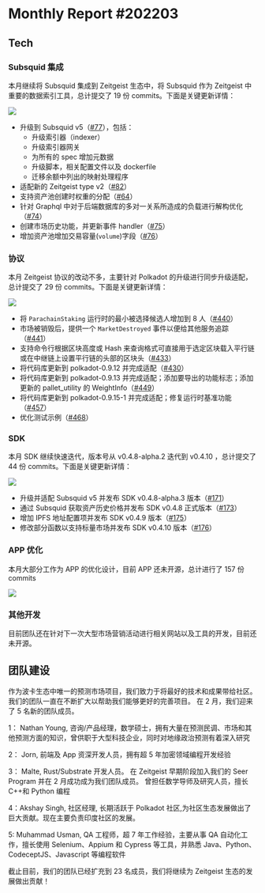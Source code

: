# Monthly Report #202203

## Tech

### Subsquid 集成

本月继续将 Subsquid 集成到 Zeitgeist 生态中，将 Subsquid 作为 Zeitgeist 中重要的数据索引工具，总计提交了 19 份 commits。下面是关键更新详情：

![](/opt/src/Whisker17/Zeitgeist-Report/img/image-20220306234904840.png)

- 升级到 Subsquid v5（[#77](https://github.com/zeitgeistpm/zeitgeist-subsquid/commit/4df7e70f5dbe753c78ce1115283030265560d7f2)），包括：
  - 升级索引器（indexer）
  - 升级索引器网关
  - 为所有的 spec 增加元数据
  - 升级脚本，相关配置文件以及 dockerfile
  - 迁移余额中列出的映射处理程序
- 适配新的 Zeitgeist type v2（[#82](https://github.com/zeitgeistpm/zeitgeist-subsquid/commit/61b08f95e4025afa1bb8eac3036b78efa4ec0b5b)）
- 支持资产池创建时权重的分配（[#64](https://github.com/zeitgeistpm/zeitgeist-subsquid/commit/0bd6cc557ef597ebb95d15c0997e349b3934d390)）
- 针对 Graphql 中对于后端数据库的多对一关系所造成的负载进行解构优化（[#74](https://github.com/zeitgeistpm/zeitgeist-subsquid/commit/d9de28acb82064ca906152eabd6c2e5df217720a)）
- 创建市场历史功能，并更新事件 handler（[#75](https://github.com/zeitgeistpm/zeitgeist-subsquid/commit/f4ce1a8ed98b97c527065f79325d490ebab252d8)）
- 增加资产池增加交易容量(`volume`)字段（[#76](https://github.com/zeitgeistpm/zeitgeist-subsquid/commit/3adc2bf12e7fdc8fe6eb777d5a74e395b7ef85e8)）

### 协议

本月 Zeitgeist 协议的改动不多，主要针对 Polkadot 的升级进行同步升级适配，总计提交了 29 份 commits。下面是关键更新详情：

![](/opt/src/Whisker17/Zeitgeist-Report/img/image-20220306234958774.png)

- 将 `ParachainStaking` 运行时的最小被选择候选人增加到 8 人（[#440](https://github.com/zeitgeistpm/zeitgeist/commit/6024c1c5937503fa98d2b0bb3e2994819e9acdc4)）
- 市场被销毁后，提供一个 `MarketDestroyed` 事件以便给其他服务追踪（[#441](https://github.com/zeitgeistpm/zeitgeist/commit/5f0b7f5023a7603896309b3f33b185ca5862d688)）
- 支持命令行根据区块高度或 Hash 来查询格式可直接用于选定区块载入平行链或在中继链上设置平行链的头部的区块头（[#433](https://github.com/zeitgeistpm/zeitgeist/commit/31e519187e0aad2f2c1c4afabaa4dc7c792844a8)）
- 将代码库更新到 polkadot-0.9.12 并完成适配（[#430](https://github.com/zeitgeistpm/zeitgeist/commit/589f23f0c13bc94c2a3dc744d08d05996ff5310d)）
- 将代码库更新到 polkadot-0.9.13 并完成适配；添加要导出的功能标志；添加更新的 pallet_utility 的 WeightInfo（[#449](https://github.com/zeitgeistpm/zeitgeist/commit/1a57c861ed17af6eaabe881e90324934a2a1458b)）
- 将代码库更新到 polkadot-0.9.15-1 并完成适配；修复运行时基准功能（[#457](https://github.com/zeitgeistpm/zeitgeist/commit/dc5cc9fd6db29d484221da2efa0599888227f525)）
- 优化测试示例（[#468](https://github.com/zeitgeistpm/zeitgeist/commit/314b8579d9187d70b746b5ca148b0c509b1ea61d)）

### SDK

本月 SDK 继续快速迭代，版本号从 v0.4.8-alpha.2 迭代到 v0.4.10 ，总计提交了 44 份 commits。下面是关键更新详情：

![](/opt/src/Whisker17/Zeitgeist-Report/img/image-20220306230840829.png)

- 升级并适配 Subsquid v5 并发布 SDK v0.4.8-alpha.3 版本（[#171](https://github.com/zeitgeistpm/tools/commit/0f3639214cb81a0d68a02178144367f539b927fd)）
- 通过 Subsquid 获取资产历史价格并发布 SDK v0.4.8 正式版本（[#173](https://github.com/zeitgeistpm/tools/commit/495bfffe66fb259a56a74bc39fafdff586b704ae)）
- 增加 IPFS 地址配置项并发布 SDK v0.4.9 版本（[#175](https://github.com/zeitgeistpm/tools/commit/b4638ebb9b80c33b6e90a029ac423318a9d6dde3)）
- 修改部分函数以支持标量市场并发布 SDK v0.4.10 版本（[#176](https://github.com/zeitgeistpm/tools/commit/066b5eaba281c12ddce528440c3f2ee5010d77cb)）

### APP 优化

本月大部分工作为 APP 的优化设计，目前 APP 还未开源，总计进行了 157 份 commits

![](/opt/src/Whisker17/Zeitgeist-Report/img/image-20220306235450433.png)

### 其他开发

目前团队还在针对下一次大型市场营销活动进行相关网站以及工具的开发，目前还未开源。

## 团队建设

作为波卡生态中唯一的预测市场项目，我们致力于将最好的技术和成果带给社区。我们的团队一直在不断扩大以帮助我们能够更好的完善项目。 在 2 月，我们迎来了 5 名新的团队成员。

1： Nathan Young, 咨询/产品经理，数学硕士，拥有大量在预测民调、市场和其他预测方面的知识，曾供职于大型科技企业，同时对地缘政治预测有着深入研究

2： Jorn, 前端及 App 资深开发人员，拥有超 5 年加密领域编程开发经验

3： Malte, Rust/Substrate 开发人员。 在 Zeitgeist 早期阶段加入我们的 Seer Program 并在 2 月成功成为我们团队成员。 曾担任数学导师及研究人员，擅长 C++和 Python 编程

4：Akshay Singh, 社区经理, 长期活跃于 Polkadot 社区,为社区生态发展做出了巨大贡献。现在主要负责印度社区的发展。

5: Muhammad Usman, QA 工程师，超 7 年工作经验，主要从事 QA 自动化工作，擅长使用 Selenium、Appium 和 Cypress 等工具，并熟悉 Java、Python、CodeceptJS、Javascript 等编程软件

截止目前，我们的团队已经扩充到 23 名成员，我们将继续为 Zeitgeist 生态的发展做出贡献！
